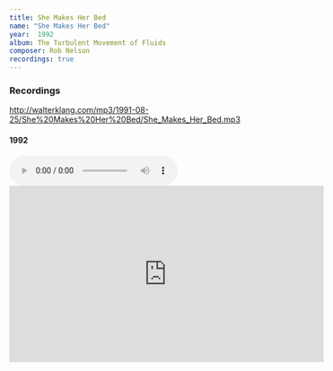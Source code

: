 ```yaml
---
title: She Makes Her Bed
name: "She Makes Her Bed"
year:  1992
album: The Turbulent Movement of Fluids
composer: Rob Nelson
recordings: true
---
```


<h3>Recordings</h3>

http://walterklang.com/mp3/1991-08-25/She%20Makes%20Her%20Bed/She_Makes_Her_Bed.mp3
<h4>1992</h4>

<audio controls>
  <source src="http://walterklang.com/mp3/1991-08-25/She%20Makes%20Her%20Bed/She_Makes_Her_Bed.mp3" type="audio/mpeg">
  <a href="http://walterklang.com/mp3/1991-08-25/She%20Makes%20Her%20Bed/She_Makes_Her_Bed.mp3">She_Makes_Her_Bed.mp3</a>
</audio>

<iframe width="560" height="315" src="https://www.youtube.com/embed/DUqMFeEcIds" frameborder="0" allow="accelerometer; autoplay; encrypted-media; gyroscope; picture-in-picture" allowfullscreen></iframe>

